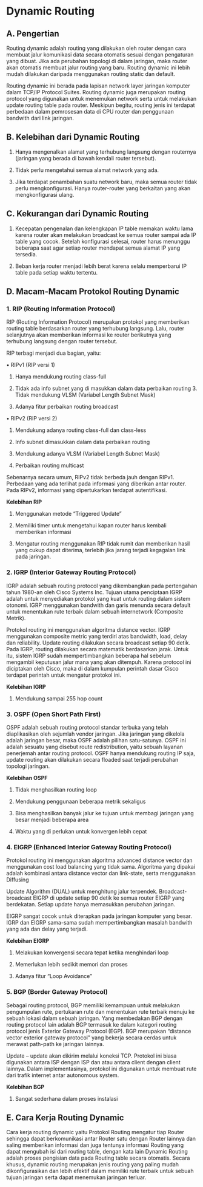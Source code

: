 # Dynamic Routing

## A. Pengertian
<p>Routing dynamic adalah routing yang dilakukan oleh router dengan cara membuat jalur  komunikasi data secara otomatis sesuai dengan pengaturan yang dibuat. Jika ada  perubahan topologi di dalam jaringan, maka router akan otomatis membuat jalur  routing yang baru. Routing dynamic ini lebih mudah dilakukan daripada menggunakan  routing static dan default. 

Routing dynamic ini berada pada lapisan network layer jaringan komputer dalam  TCP/IP Protocol Suites. Routing dynamic juga merupakan routing protocol yang  digunakan untuk menemukan network serta untuk melakukan update routing table pada  router. Meskipun begitu, routing jenis ini terdapat perbedaan dalam pemrosesan data di  CPU router dan penggunaan bandwith dari link jaringan. </p>

## B. Kelebihan dari Dynamic Routing
1. Hanya mengenalkan alamat yang terhubung langsung dengan routernya (jaringan  yang berada di bawah kendali router tersebut). 

2. Tidak perlu mengetahui semua alamat network yang ada. 

3. Jika terdapat penambahan suatu network baru, maka semua router tidak perlu  mengkonfigurasi. Hanya router-router yang berkaitan yang akan mengkonfigurasi  ulang. 

## C. Kekurangan dari Dynamic Routing
1. Kecepatan pengenalan dan kelengkapan IP table memakan waktu lama karena  router akan melakukan broadcast ke semua router sampai ada IP table yang cocok.  Setelah konfigurasi selesai, router harus menunggu beberapa saat agar setiap router  mendapat semua alamat IP yang tersedia.

2. Beban kerja router menjadi lebih berat karena selalu memperbarui IP table pada  setiap waktu tertentu. 

## D. Macam-Macam Protokol Routing Dynamic

### 1. RIP (Routing Information Protocol) 
<p>RIP (Routing Information Protocol) merupakan protokol yang memberikan routing  table berdasarkan router yang terhubung langsung. Lalu, router selanjutnya akan  memberikan informasi ke router berikutnya yang terhubung langsung dengan router  tersebut. </p>

RIP terbagi menjadi dua bagian, yaitu: 

• RIPv1 (RIP versi 1) 

1. Hanya mendukung routing class-full 

2. Tidak ada info subnet yang di masukkan dalam data perbaikan routing 3. Tidak mendukung VLSM (Variabel Length Subnet Mask) 

4. Adanya fitur perbaikan routing broadcast 

• RIPv2 (RIP versi 2) 

1. Mendukung adanya routing class-full dan class-less 

2. Info subnet dimasukkan dalam data perbaikan routing 

3. Mendukung adanya VLSM (Variabel Length Subnet Mask) 

4. Perbaikan routing multicast 

Sebenarnya secara umum, RIPv2 tidak berbeda jauh dengan RIPv1.  Perbedaan yang ada terlihat pada informasi yang diberikan antar router.  Pada RIPv2, informasi yang dipertukarkan terdapat autentifikasi. 

__Kelebihan RIP__ 

1. Menggunakan metode “Triggered Update” 

2. Memiliki timer untuk mengetahui kapan router harus kembali  memberikan informasi 

3. Mengatur routing menggunakan RIP tidak rumit dan memberikan hasil  yang cukup dapat diterima, terlebih jika jarang terjadi kegagalan link  pada jaringan.

### 2. IGRP (Interior Gateway Routing Protocol)
<p>IGRP adalah sebuah routing protocol yang dikembangkan pada pertengahan tahun  1980-an oleh Cisco Systems Inc. Tujuan utama penciptaan IGRP adalah untuk  menyediakan protokol yang kuat untuk routing dalam sistem otonomi. IGRP  menggunakan bandwith dan garis menunda secara default untuk menentukan rute  terbaik dalam sebuah internetwork (Composite Metrik). 

Protokol routing ini menggunakan algoritma distance vector. IGRP menggunakan  composite metric yang terdiri atas bandwidth, load, delay dan reliability. Update  routing dilakukan secara broadcast setiap 90 detik. Pada IGRP, routing dilakukan  secara matematik berdasarkan jarak. Untuk itu, sistem IGRP sudah  mempertimbangkan beberapa hal sebelum mengambil keputusan jalur mana yang  akan ditempuh. Karena protocol ini diciptakan oleh Cisco, maka di dalam kumpulan  perintah dasar Cisco terdapat perintah untuk mengatur protokol ini. </p>

__Kelebihan IGRP__

1. Mendukung sampai 255 hop count 

### 3. OSPF (Open Short Path First) 
<p>OSPF adalah sebuah routing protocol standar terbuka yang telah diaplikasikan oleh  sejumlah vendor jaringan. Jika jaringan yang dikelola adalah jaringan besar, maka  OSPF adalah pilihan satu-satunya. OSPF ini adalah sesuatu yang disebut route  redistribution, yaitu sebuah layanan penerjemah antar routing protocol. OSPF  hanya mendukung routing IP saja, update routing akan dilakukan secara floaded  saat terjadi perubahan topologi jaringan. </p>

__Kelebihan OSPF__
1. Tidak menghasilkan routing loop 

2. Mendukung penggunaan beberapa metrik sekaligus 

3. Bisa menghasilkan banyak jalur ke tujuan untuk membagi jaringan yang  besar menjadi beberapa area 

4. Waktu yang di perlukan untuk konvergen lebih cepat 

### 4. EIGRP (Enhanced Interior Gateway Routing Protocol) 
<p>Protokol routing ini menggunakan algoritma advanced distance vector dan  menggunakan cost load balancing yang tidak sama. Algoritma yang dipakai adalah  kombinasi antara distance vector dan link-state, serta menggunakan Diffusing 

Update Algorithm (DUAL) untuk menghitung jalur terpendek. Broadcast-broadcast  EIGRP di update setiap 90 detik ke semua router EIGRP yang berdekatan. Setiap  update hanya memasukkan perubahan jaringan. 

EIGRP sangat cocok untuk diterapkan pada jaringan komputer yang besar. IGRP  dan EIGRP sama-sama sudah mempertimbangkan masalah bandwith yang ada dan  delay yang terjadi. </p>

__Kelebihan EIGRP__
1. Melakukan konvergensi secara tepat ketika menghindari loop 

2. Memerlukan lebih sedikit memori dan proses 

3. Adanya fitur “Loop Avoidance” 

### 5. BGP (Border Gateway Protocol) 
<p>Sebagai routing protocol, BGP memiliki kemampuan untuk melakukan  pengumpulan rute, pertukaran rute dan menentukan rute terbaik menuju ke sebuah  lokasi dalam sebuah jaringan. Yang membedakan BGP dengan routing protocol lain  adalah BGP termasuk ke dalam kategori routing protocol jenis Exterior Gateway  Protocol (EGP). BGP merupakan “distance vector exterior gateway protocol” yang  bekerja secara cerdas untuk merawat path-path ke jaringan lainnya. 

Update – update akan dikirim melalui koneksi TCP. Protokol ini biasa digunakan  antara ISP dengan ISP dan atau antara client dengan client lainnya. Dalam  implementasinya, protokol ini digunakan untuk membuat rute dari trafik internet  antar autonomous system. </p>

__Kelebihan BGP__

1. Sangat sederhana dalam proses instalasi 

## E. Cara Kerja Routing Dynamic 
<p>Cara kerja routing dynamic yaitu Protokol Routing mengatur tiap Router sehingga  dapat berkomunikasi antar Router satu dengan Router lainnya dan saling memberikan  informasi dan juga tentunya informasi Routing yang dapat mengubah isi dari routing  table, dengan kata lain Dynamic Routing adalah proses pengisian data pada Routing  table secara otomatis. Secara khusus, dynamic routing merupakan jenis routing yang  paling mudah dikonfigurasikan dan lebih efektif dalam memiliki rute terbaik untuk  sebuah tujuan jaringan serta dapat menemukan jaringan terluar.</p>